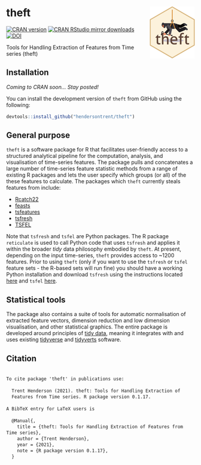 
# theft <img src="man/figures/logo.png" align="right" width="120" />

[![CRAN
version](http://www.r-pkg.org/badges/version/catch22)](http://www.r-pkg.org/pkg/theft)
[![CRAN RStudio mirror
downloads](http://cranlogs.r-pkg.org/badges/catch22)](http://www.r-pkg.org/pkg/theft)
[![DOI](https://zenodo.org/badge/351259952.svg)](https://zenodo.org/badge/latestdoi/351259952)

Tools for Handling Extraction of Features from Time series (theft)

## Installation

*Coming to CRAN soon… Stay posted\!*

You can install the development version of `theft` from GitHub using the
following:

``` r
devtools::install_github("hendersontrent/theft")
```

## General purpose

`theft` is a software package for R that facilitates user-friendly
access to a structured analytical pipeline for the computation,
analysis, and visualisation of time-series features. The package pulls
and concatenates a large number of time-series feature statistic methods
from a range of existing R packages and lets the user specify which
groups (or all) of the these features to calculate. The packages which
`theft` currently steals features from include:

  - [Rcatch22](https://github.com/hendersontrent/Rcatch22)
  - [feasts](https://feasts.tidyverts.org)
  - [tsfeatures](https://github.com/robjhyndman/tsfeatures)
  - [tsfresh](https://tsfresh.com)
  - [TSFEL](https://tsfel.readthedocs.io/en/latest/)

Note that `tsfresh` and `tsfel` are Python packages. The R package
`reticulate` is used to call Python code that uses `tsfresh` and applies
it within the broader *tidy* data philosophy embodied by `theft`. At
present, depending on the input time-series, `theft` provides access to
\~1200 features. Prior to using `theft` (only if you want to use the
`tsfresh` or `tsfel` feature sets - the R-based sets will run fine) you
should have a working Python installation and download `tsfresh` using
the instructions located [here](https://tsfresh.com) and `tsfel`
[here](https://github.com/fraunhoferportugal/tsfel).

## Statistical tools

The package also contains a suite of tools for automatic normalisation
of extracted feature vectors, dimension reduction and low dimension
visualisation, and other statistical graphics. The entire package is
developed around principles of [tidy
data](https://cran.r-project.org/web/packages/tidyr/vignettes/tidy-data.html),
meaning it integrates with and uses existing
[tidyverse](https://www.tidyverse.org) and
[tidyverts](https://tidyverts.org) software.

## Citation

``` 

To cite package 'theft' in publications use:

  Trent Henderson (2021). theft: Tools for Handling Extraction of
  Features from Time series. R package version 0.1.17.

A BibTeX entry for LaTeX users is

  @Manual{,
    title = {theft: Tools for Handling Extraction of Features from Time series},
    author = {Trent Henderson},
    year = {2021},
    note = {R package version 0.1.17},
  }
```
